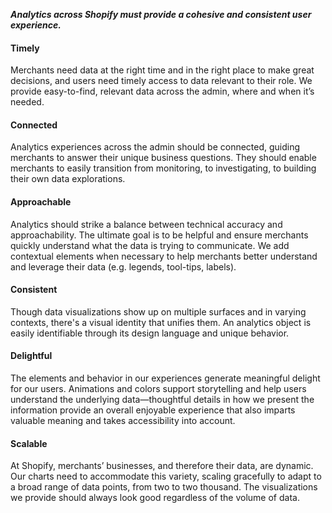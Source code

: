 ***Analytics across Shopify must provide a cohesive and consistent user experience.***

<h4>Timely</h4>
Merchants need data at the right time and in the right place to make great decisions, and users need timely access to data relevant to their role. We provide easy-to-find, relevant data across the admin, where and when it’s needed.

<h4>Connected</h4>
Analytics experiences across the admin should be connected, guiding merchants to answer their unique business questions. They should enable merchants to easily transition from monitoring, to investigating, to building their own data explorations.

<h4>Approachable</h4>
Analytics should strike a balance between technical accuracy and approachability. The ultimate goal is to be helpful and ensure merchants quickly understand what the data is trying to communicate. We add contextual elements when necessary to help merchants better understand and leverage their data (e.g. legends, tool-tips, labels).

<h4>Consistent</h4>
Though data visualizations show up on multiple surfaces and in varying contexts, there's a visual identity that unifies them. An analytics object is easily identifiable through its design language and unique behavior.

<h4>Delightful</h4>
The elements and behavior in our experiences generate meaningful delight for our users. Animations and colors support storytelling and help users understand the underlying data—thoughtful details in how we present the information provide an overall enjoyable experience that also imparts valuable meaning and takes accessibility into account.

<h4>Scalable</h4>
At Shopify, merchants’ businesses, and therefore their data, are dynamic. Our charts need to accommodate this variety, scaling gracefully to adapt to a broad range of data points, from two to two thousand. The visualizations we provide should always look good regardless of the volume of data.

